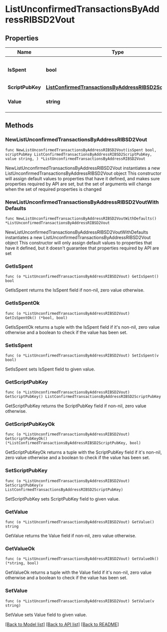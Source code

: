 # ListUnconfirmedTransactionsByAddressRIBSD2Vout

## Properties

Name | Type | Description | Notes
------------ | ------------- | ------------- | -------------
**IsSpent** | **bool** | Defines whether the output is spent or not. | 
**ScriptPubKey** | [**ListConfirmedTransactionsByAddressRIBSD2ScriptPubKey**](ListConfirmedTransactionsByAddressRIBSD2ScriptPubKey.md) |  | 
**Value** | **string** | String representation of the amount | 

## Methods

### NewListUnconfirmedTransactionsByAddressRIBSD2Vout

`func NewListUnconfirmedTransactionsByAddressRIBSD2Vout(isSpent bool, scriptPubKey ListConfirmedTransactionsByAddressRIBSD2ScriptPubKey, value string, ) *ListUnconfirmedTransactionsByAddressRIBSD2Vout`

NewListUnconfirmedTransactionsByAddressRIBSD2Vout instantiates a new ListUnconfirmedTransactionsByAddressRIBSD2Vout object
This constructor will assign default values to properties that have it defined,
and makes sure properties required by API are set, but the set of arguments
will change when the set of required properties is changed

### NewListUnconfirmedTransactionsByAddressRIBSD2VoutWithDefaults

`func NewListUnconfirmedTransactionsByAddressRIBSD2VoutWithDefaults() *ListUnconfirmedTransactionsByAddressRIBSD2Vout`

NewListUnconfirmedTransactionsByAddressRIBSD2VoutWithDefaults instantiates a new ListUnconfirmedTransactionsByAddressRIBSD2Vout object
This constructor will only assign default values to properties that have it defined,
but it doesn't guarantee that properties required by API are set

### GetIsSpent

`func (o *ListUnconfirmedTransactionsByAddressRIBSD2Vout) GetIsSpent() bool`

GetIsSpent returns the IsSpent field if non-nil, zero value otherwise.

### GetIsSpentOk

`func (o *ListUnconfirmedTransactionsByAddressRIBSD2Vout) GetIsSpentOk() (*bool, bool)`

GetIsSpentOk returns a tuple with the IsSpent field if it's non-nil, zero value otherwise
and a boolean to check if the value has been set.

### SetIsSpent

`func (o *ListUnconfirmedTransactionsByAddressRIBSD2Vout) SetIsSpent(v bool)`

SetIsSpent sets IsSpent field to given value.


### GetScriptPubKey

`func (o *ListUnconfirmedTransactionsByAddressRIBSD2Vout) GetScriptPubKey() ListConfirmedTransactionsByAddressRIBSD2ScriptPubKey`

GetScriptPubKey returns the ScriptPubKey field if non-nil, zero value otherwise.

### GetScriptPubKeyOk

`func (o *ListUnconfirmedTransactionsByAddressRIBSD2Vout) GetScriptPubKeyOk() (*ListConfirmedTransactionsByAddressRIBSD2ScriptPubKey, bool)`

GetScriptPubKeyOk returns a tuple with the ScriptPubKey field if it's non-nil, zero value otherwise
and a boolean to check if the value has been set.

### SetScriptPubKey

`func (o *ListUnconfirmedTransactionsByAddressRIBSD2Vout) SetScriptPubKey(v ListConfirmedTransactionsByAddressRIBSD2ScriptPubKey)`

SetScriptPubKey sets ScriptPubKey field to given value.


### GetValue

`func (o *ListUnconfirmedTransactionsByAddressRIBSD2Vout) GetValue() string`

GetValue returns the Value field if non-nil, zero value otherwise.

### GetValueOk

`func (o *ListUnconfirmedTransactionsByAddressRIBSD2Vout) GetValueOk() (*string, bool)`

GetValueOk returns a tuple with the Value field if it's non-nil, zero value otherwise
and a boolean to check if the value has been set.

### SetValue

`func (o *ListUnconfirmedTransactionsByAddressRIBSD2Vout) SetValue(v string)`

SetValue sets Value field to given value.



[[Back to Model list]](../README.md#documentation-for-models) [[Back to API list]](../README.md#documentation-for-api-endpoints) [[Back to README]](../README.md)


